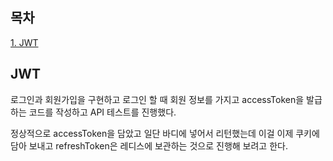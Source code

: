 ## 목차
[1. JWT](#jwt)   

## JWT
로그인과 회원가입을 구현하고 로그인 할 때 회원 정보를 가지고 accessToken을 발급하는 코드를 작성하고 API 테스트를 진행했다.

정상적으로 accessToken을 담았고 일단 바디에 넣어서 리턴했는데 이걸 이제 쿠키에 담아 보내고 refreshToken은 레디스에 보관하는 것으로 진행해 보려고 한다.